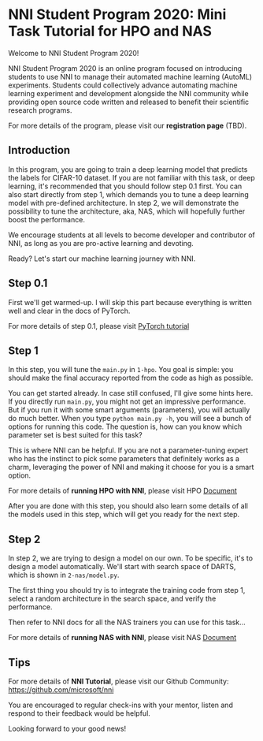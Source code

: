 # NNI Student Program 2020: Mini Task Tutorial for HPO and NAS

Welcome to NNI Student Program 2020!

NNI Student Program 2020 is an online program focused on introducing students to use NNI to manage their automated machine learning (AutoML) experiments. Students could collectively advance automating machine learning experiment and development alongside the NNI community while providing open source code written and released to benefit their scientific research programs. 

For more details of the program, please visit our **registration page** (TBD).

## Introduction

In this program, you are going to train a deep learning model that predicts the labels for CIFAR-10 dataset. If you are not familiar with this task, or deep learning, it's recommended that you should follow step 0.1 first. You can also start directly from step 1, which demands you to tune a deep learning model with pre-defined architecture. In step 2, we will demonstrate the possibility to tune the architecture, aka, NAS, which will hopefully further boost the performance.

We encourage students at all levels to become developer and contributor of NNI, as long as you are pro-active learning and devoting.

Ready? Let's start our machine learning journey with NNI.

## Step 0.1

First we'll get warmed-up. I will skip this part because everything is written well and clear in the docs of PyTorch.

For more details of step 0.1, please visit [PyTorch tutorial](https://pytorch.org/tutorials/beginner/blitz/cifar10_tutorial.html)

## Step 1

In this step, you will tune the `main.py` in `1-hpo`. You goal is simple: you should make the final accuracy reported from the code as high as possible.

You can get started already. In case still confused, I'll give some hints here. If you directly run `main.py`, you might not get an impressive performance. But if you run it with some smart arguments (parameters), you will actually do much better. When you type `python main.py -h`, you will see a bunch of options for running this code. The question is, how can you know which parameter set is best suited for this task?

This is where NNI can be helpful. If you are not a parameter-tuning expert who has the instinct to pick some parameters that definitely works as a charm, leveraging the power of NNI and making it choose for you is a smart option.

For more details of **running HPO with NNI**, please visit HPO [Document](https://nni.readthedocs.io/zh/latest/hyperparameter_tune.html)

After you are done with this step, you should also learn some details of all the models used in this step, which will get you ready for the next step.

## Step 2

In step 2, we are trying to design a model on our own. To be specific, it's to design a model automatically. We'll start with search space of DARTS, which is shown in `2-nas/model.py`.

The first thing you should try is to integrate the training code from step 1, select a random architecture in the search space, and verify the performance.

Then refer to NNI docs for all the NAS trainers you can use for this task...

For more details of **running NAS with NNI**, please visit NAS [Document](https://nni.readthedocs.io/zh/latest/nas.html)

## Tips

For more details of **NNI Tutorial**, please visit our Github Community: https://github.com/microsoft/nni

You are encouraged to regular check-ins with your mentor, listen and respond to their feedback would be helpful.

Looking forward to your good news!
